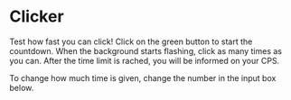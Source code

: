 # Clicker

Test how fast you can click! Click on the green button to start the countdown. When the background starts flashing, click as many times as you can. After the time limit is rached, you will be informed on your CPS.

To change how much time is given, change the number in the input box below.